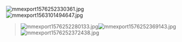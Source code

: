 ![mmexport1576252330361.jpg](https://cdn.nlark.com/yuque/0/2020/jpeg/296173/1598791953483-401ce627-dee7-4571-b7e6-ad5b6b213279.jpeg#align=left&display=inline&height=667&name=mmexport1576252330361.jpg&originHeight=667&originWidth=1350&size=583641&status=done&style=none&width=1350)<br />![mmexport1563101494647.jpg](https://cdn.nlark.com/yuque/0/2020/jpeg/296173/1598792012989-10ae7946-f031-45ec-aaf5-961069adf5d6.jpeg#align=left&display=inline&height=1080&name=mmexport1563101494647.jpg&originHeight=1080&originWidth=1620&size=818741&status=done&style=none&width=1620)

> ![mmexport1576252280133.jpg](https://cdn.nlark.com/yuque/0/2020/jpeg/296173/1598792066778-f49b31db-0e2e-4e99-8aed-64e7aa4726af.jpeg#align=left&display=inline&height=900&name=mmexport1576252280133.jpg&originHeight=900&originWidth=1350&size=1013935&status=done&style=none&width=1350)![mmexport1576252369143.jpg](https://cdn.nlark.com/yuque/0/2020/jpeg/296173/1598792102509-7d8c03e2-6e5b-4a32-9c2b-fa09957542f0.jpeg#align=left&display=inline&height=718&name=mmexport1576252369143.jpg&originHeight=718&originWidth=1350&size=564028&status=done&style=none&width=1350)![mmexport1576252372438.jpg](https://cdn.nlark.com/yuque/0/2020/jpeg/296173/1598792144756-2f518073-f334-45fc-b6cd-d5d373f41028.jpeg#align=left&display=inline&height=928&name=mmexport1576252372438.jpg&originHeight=928&originWidth=1350&size=875592&status=done&style=none&width=1350)

